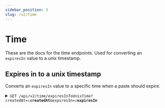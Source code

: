 ```yaml
---
sidebar_position: 3
slug: /v2/time
---
```


# Time

These are the docs for the time endpoints. Used for converting an `expiresIn` value to a unix timestamp.

## Expires in to a unix timestamp

Converts an `expiresIn` value to a specific time when a paste should expire.

<details>
    <summary><code>GET /api/v2/time/expiresInToUnixTime?createdAt=<b>:createdAt</b>&expiresIn=<b>:expiresIn</b></code></summary>

    List of possible `expiresIn` value: `never`, `1h`, `2h`, `10h`, `1d`, `2d`, `1w`, `1m`, `1y`.

    Example request: `GET /api/v2/time/expiresInToUnixTime?createdAt=1588441258&expiresIn=1w`

    ##### Response

    ```json
    {
        "result": 1589046058
    }
    ```
</details>